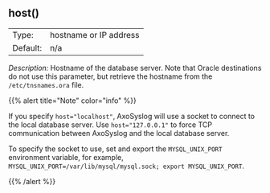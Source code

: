 ---
---
<!-- DISCLAIMER: This file is based on the syslog-ng Open Source Edition documentation https://github.com/balabit/syslog-ng-ose-guides/commit/2f4a52ee61d1ea9ad27cb4f3168b95408fddfdf2 and is used under the terms of The syslog-ng Open Source Edition Documentation License. The file has been modified by Axoflow. -->

## host()

|          |                        |
| -------- | ---------------------- |
| Type:    | hostname or IP address |
| Default: | n/a                    |

*Description:* Hostname of the database server. Note that Oracle destinations do not use this parameter, but retrieve the hostname from the `/etc/tnsnames.ora` file.

{{% alert title="Note" color="info" %}}

If you specify `host="localhost"`, AxoSyslog will use a socket to connect to the local database server. Use `host="127.0.0.1"` to force TCP communication between AxoSyslog and the local database server.

To specify the socket to use, set and export the `MYSQL_UNIX_PORT` environment variable, for example, `MYSQL_UNIX_PORT=/var/lib/mysql/mysql.sock; export MYSQL_UNIX_PORT`.

{{% /alert %}}

